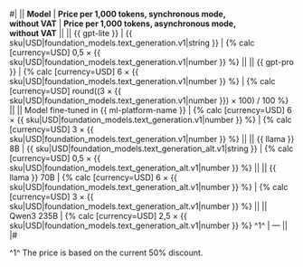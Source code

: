 #|
|| **Model** | **Price per 1,000 tokens, synchronous mode,</br>without VAT** | **Price per 1,000 tokens, asynchronous mode,</br>without VAT** ||
|| {{ gpt-lite }} | {{ sku|USD|foundation_models.text_generation.v1|string }} | {% calc [currency=USD] 0,5 × {{ sku|USD|foundation_models.text_generation.v1|number }} %} ||
|| {{ gpt-pro }} | {% calc [currency=USD] 6 × {{ sku|USD|foundation_models.text_generation.v1|number }} %} | {% calc [currency=USD] round((3 × {{ sku|USD|foundation_models.text_generation.v1|number }}) × 100) / 100 %} ||
|| Model fine-tuned in {{ ml-platform-name }} | {% calc [currency=USD] 6 × {{ sku|USD|foundation_models.text_generation.v1|number }} %} |  {% calc [currency=USD] 3 × {{ sku|USD|foundation_models.text_generation.v1|number }} %} ||
|| {{ llama }} 8B | {{ sku|USD|foundation_models.text_generation_alt.v1|string }} | {% calc [currency=USD] 0,5 × {{ sku|USD|foundation_models.text_generation_alt.v1|number }} %} ||
|| {{ llama }} 70B | {% calc [currency=USD] 6 × {{ sku|USD|foundation_models.text_generation_alt.v1|number }} %} | {% calc [currency=USD] 3 × {{ sku|USD|foundation_models.text_generation_alt.v1|number }} %} ||
|| Qwen3 235B | {% calc [currency=USD] 2,5 × {{ sku|USD|foundation_models.text_generation_alt.v1|number }} %} ^1^ | —  || 
|#

^1^ The price is based on the current 50% discount.